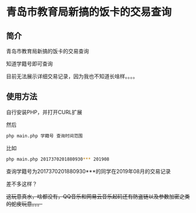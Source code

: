 # 青岛市教育局新搞的饭卡的交易查询

## 简介 
青岛市教育局新搞的饭卡的交易查询
    
知道学籍号即可查询

目前无法展示详细交易记录，因为我也不知道长啥样。。。。
## 使用方法
自行安装PHP，并打开CURL扩展

然后
```bash
php main.php 学籍号 查询时间范围
```

比如
```bash
php main.php 2017370201880930*** 201908
```

查询学籍号为2017370201880930***的同学在2019年08月的交易记录

差不多这样？


~~这玩意真水，啥都没有，QQ音乐和网易云音乐起码还有防盗链以及参数加密之类的蛇皮玩意。。。~~